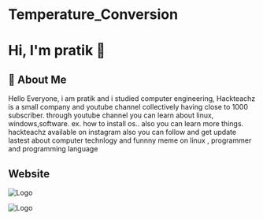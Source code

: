 
# Temperature_Conversion

# Hi, I'm pratik 👋

## 🚀 About Me
Hello Everyone, i am pratik and i studied computer engineering, Hackteachz is a small company and youtube channel collectively having close to 1000 subscriber. through youtube channel you can learn about linux, windows,software. ex. how to install os.. also you can learn more things. hackteachz available on instagram also you can follow and get update lastest about computer technlogy and funnny meme on linux , programmer and programming language


## Website



![Logo]([https://github.com/pratikjaypurkar/OIBSIP/blob/main/Task_3_Temperature_Conversion/img/a111.png])


![Logo]([https://github.com/pratikjaypurkar/OIBSIP/blob/main/Task_3_Temperature_Conversion/img/a22.png])



